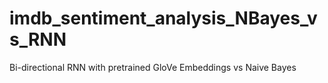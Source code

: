 # imdb_sentiment_analysis_NBayes_vs_RNN
Bi-directional RNN with pretrained GloVe Embeddings vs Naive Bayes
